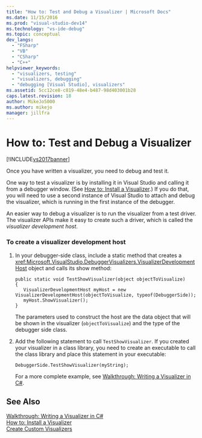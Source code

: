 ```yaml
---
title: "How to: Test and Debug a Visualizer | Microsoft Docs"
ms.date: 11/15/2016
ms.prod: "visual-studio-dev14"
ms.technology: "vs-ide-debug"
ms.topic: conceptual
dev_langs: 
  - "FSharp"
  - "VB"
  - "CSharp"
  - "C++"
helpviewer_keywords: 
  - "visualizers, testing"
  - "visualizers, debugging"
  - "debugging [Visual Studio], visualizers"
ms.assetid: 5cc12ce8-c819-48e4-b487-98d403001b28
caps.latest.revision: 18
author: MikeJo5000
ms.author: mikejo
manager: jillfra
---
```

# How to: Test and Debug a Visualizer
[!INCLUDE[vs2017banner](../includes/vs2017banner.md)]

Once you have written a visualizer, you need to debug and test it.  
  
 One way to test a visualizer is by installing it in Visual Studio and calling it from a debugger window. (See [How to: Install a Visualizer](../debugger/how-to-install-a-visualizer.md).) If you do that, you will need to use a second instance of Visual Studio to attach and debug the visualizer, which is running in the first instance of the debugger.  
  
 An easier way to debug a visualizer is to run the visualizer from a test driver. The visualizer APIs make it easy to create such a driver, which is called the *visualizer development host*.  
  
### To create a visualizer development host  
  
1. In your debugger-side class, include a static method that creates a <xref:Microsoft.VisualStudio.DebuggerVisualizers.VisualizerDevelopmentHost> object and calls its show method:  
  
    ```  
    public static void TestShowVisualizer(object objectToVisualize)  
    {  
       VisualizerDevelopmentHost myHost = new VisualizerDevelopmentHost(objectToVisualize, typeof(DebuggerSide));  
       myHost.ShowVisualizer();  
    }  
    ```  
  
     The parameters used to construct the host are the data object that will be shown in the visualizer (`objectToVisualize`) and the type of the debugger side class.  
  
2. Add the following statement to call `TestShowVisualizer`. If you created your visualizer in a class library, you need to create an executable to call the class library and place this statement in your executable:  
  
    ```  
    DebuggerSide.TestShowVisualizer(myString);  
    ```  
  
     For a more complete example, see [Walkthrough: Writing a Visualizer in C#](../debugger/walkthrough-writing-a-visualizer-in-csharp.md).  
  
## See Also  
 [Walkthrough: Writing a Visualizer in C#](../debugger/walkthrough-writing-a-visualizer-in-csharp.md)   
 [How to: Install a Visualizer](../debugger/how-to-install-a-visualizer.md)   
 [Create Custom Visualizers](../debugger/create-custom-visualizers-of-data.md)
